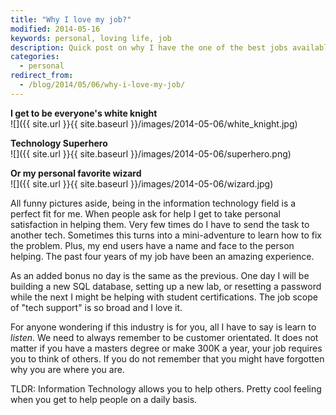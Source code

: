 ```yaml
---
title: "Why I love my job?"
modified: 2014-05-16
keywords: personal, loving life, job
description: Quick post on why I have the one of the best jobs available. 
categories: 
  - personal
redirect_from:
  - /blog/2014/05/06/why-i-love-my-job/
---
```

**I get to be everyone's white knight**  
![]({{ site.url }}{{ site.baseurl }}/images/2014-05-06/white_knight.jpg)

**Technology Superhero**  
![]({{ site.url }}{{ site.baseurl }}/images/2014-05-06/superhero.png)

**Or my personal favorite wizard**  
![]({{ site.url }}{{ site.baseurl }}/images/2014-05-06/wizard.jpg)


All funny pictures aside, being in the information technology field is a perfect fit for me. When people ask for help I get to take personal satisfaction in helping them. Very few times do I have to send the task to another tech. Sometimes this turns into a mini-adventure to learn how to fix the problem. Plus, my end users have a name and face to the person helping. The past four years of my job have been an amazing experience.

As an added bonus no day is the same as the previous. One day I will be building a new SQL database, setting up a new lab, or resetting a password while the next I might be helping with student certifications. The job scope of "tech support" is so broad and I love it. 

For anyone wondering if this industry is for you, all I have to say is learn to _listen_. We need to always remember to be customer orientated. It does not matter if you have a masters degree or make 300K a year, your job requires you to think of others. If you do not remember that you might have forgotten why you are where you are.

TLDR: Information Technology allows you to help others. Pretty cool feeling when you get to help people on a daily basis. 
